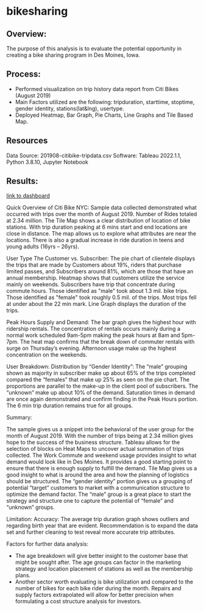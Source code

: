# bikesharing

## Overview:
The purpose of this analysis is to evaluate the potential opportunity in creating a bike sharing program in Des Moines, Iowa.
  
## Process:
- Performed visualization on trip history data report from Citi Bikes (August 2019)
- Main Factors utilized are the following: tripduration, starttime, stoptime, gender identity, stations(lat&lng), usertype.
- Deployed Heatmap, Bar Graph, Pie Charts, Line Graphs and Tile Based Map.

## Resources
Data Source: 201908-citibike-tripdata.csv
Software: Tableau 2022.1.1, Python 3.8.10, Jupyter Notebook

## Results:
[link to dashboard](https://public.tableau.com/app/profile/elissa.cheung.cheung/viz/citiBike_share_complete/BikeShareProgram?publish=yes)

Quick Overview of Citi Bike NYC:
Sample data collected demonstrated what occurred with trips over the month of August 2019. Number of Rides totaled at 2.34 million. The Tile Map shows a clear distribution of location of bike stations. With trip duration peaking at 6 mins start and end locations are close in distance. The map allows us to explore what attributes are near the locations. There is also a gradual increase in ride duration in teens and young adults (16yrs – 26yrs).

User Type
The Customer vs. Subscriber:
The pie chart of clientele displays the trips that are made by Customers about 19%, riders that purchase limited passes, and Subscribers around 81%, which are those that have an annual membership. Heatmap shows that customers utilize the service mainly on weekends. Subscribers have trip that concentrate during commute hours. Those identified as "male" took about 1.3 mil. bike trips. Those identified as "female" took roughly 0.5 mil. of the trips. Most trips fell at under about the 22 min mark. Line Graph displays the duration of the trips. 


Peak Hours
Supply and Demand:
The bar graph gives the highest hour with ridership rentals. The concentration of rentals occurs mainly during a normal work scheduled 9am-5pm making the peak hours at 8am and 5pm-7pm. The heat map confirms that the break down of commuter rentals with surge on Thursday’s evening. Afternoon usage make up the highest concentration on the weekends.

User Breakdown:
Distribution by “Gender Identity”:
The “male” grouping shown as majority in subscriber make up about 65% of the trips completed compared the “females” that make up 25% as seen on the pie chart. The proportions are parallel to the make-up in the client pool of subscribers. The “unknown” make up about 10% of the demand. Saturation times in demand are once again demonstrated and confirm finding in the Peak Hours portion. The 6 min trip duration remains true for all groups. 

Summary:

The sample gives us a snippet into the behavioral of the user group for the month of August 2019. With the number of trips being at 2.34 million gives hope to the success of the business structure. Tableau allows for the selection of blocks on Heat Maps to uncover actual summation of trips collected. The Work Commute and weekend usage provides insight to what demand would look like in Des Moines. It provides a good starting point to ensure that there is enough supply to fulfill the demand.  Tile Map gives us a good insight to what is around the area and how the planning of logistics should be structured. The “gender identity” portion gives us a grouping of potential “target” customers to market with a communication structure to optimize the demand factor. The “male” group is a great place to start the strategy and structure one to capture the potential of “female” and “unknown” groups. 

Limitation:
Accuracy: 
The average trip duration graph shows outliers and regarding birth year that are evident. Recommendation is to expand the data set and further cleaning to test reveal more accurate trip attributes. 

Factors for further data analysis:
- The age breakdown will give better insight to the customer base that might be sought after. The age groups can factor in the marketing strategy and location placement of stations as well as the membership plans.
- Another sector worth evaluating is bike utilization and compared to the number of bikes for each bike rider during the month. Repairs and supply factors extrapolated will allow for better precision when formulating a cost structure analysis for investors.


